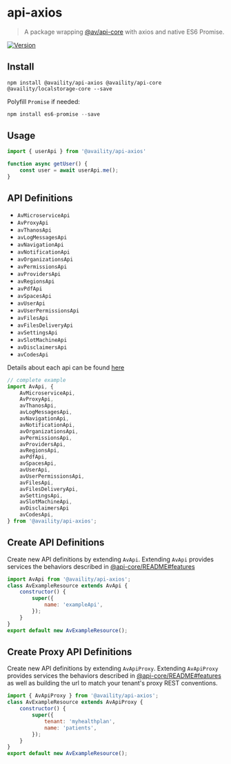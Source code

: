 # api-axios

> A package wrapping [@av/api-core](../api-core/README.md) with axios and native ES6 Promise.

[![Version](https://img.shields.io/npm/v/@availity/api-axios.svg?style=for-the-badge)](https://www.npmjs.com/package/@availity/api-axios)

## Install

```
npm install @availity/api-axios @availity/api-core @availity/localstorage-core --save
```

Polyfill `Promise` if needed:

```js
npm install es6-promise --save
```

## Usage

```js
import { userApi } from '@availity/api-axios'

function async getUser() {
    const user = await userApi.me();
}
```

## API Definitions

-   `AvMicroserviceApi`
-   `AvProxyApi`
-   `avThanosApi`
-   `avLogMessagesApi`
-   `avNavigationApi`
-   `avNotificationApi`
-   `avOrganizationsApi`
-   `avPermissionsApi`
-   `avProvidersApi`
-   `avRegionsApi`
-   `avPdfApi`
-   `avSpacesApi`
-   `avUserApi`
-   `avUserPermissionsApi`
-   `avFilesApi`
-   `avFilesDeliveryApi`
-   `avSettingsApi`
-   `avSlotMachineApi`
-   `avDisclaimersApi`
-   `avCodesApi`

Details about each api can be found [here](../api-core/src/resources/README.md)

```js
// complete example
import AvApi, {
    AvMicroserviceApi,
    AvProxyApi,
    avThanosApi,
    avLogMessagesApi,
    avNavigationApi,
    avNotificationApi,
    avOrganizationsApi,
    avPermissionsApi,
    avProvidersApi,
    avRegionsApi,
    avPdfApi,
    avSpacesApi,
    avUserApi,
    avUserPermissionsApi,
    avFilesApi,
    avFilesDeliveryApi,
    avSettingsApi,
    avSlotMachineApi,
    avDisclaimersApi
    avCodesApi,
} from '@availity/api-axios';
```

## Create API Definitions

Create new API definitions by extending `AvApi`. Extending `AvApi` provides services the behaviors described in [@api-core/README#features](../api-core/README.md#features)

```js
import AvApi from '@availity/api-axios';
class AvExampleResource extends AvApi {
    constructor() {
        super({
            name: 'exampleApi',
        });
    }
}
export default new AvExampleResource();
```

## Create Proxy API Definitions

Create new API definitions by extending `AvApiProxy`. Extending `AvApiProxy` provides services the behaviors described in [@api-core/README#features](../api-core/README.md#features) as well as building the url to match your tenant's proxy REST conventions.

```js
import { AvApiProxy } from '@availity/api-axios';
class AvExampleResource extends AvApiProxy {
    constructor() {
        super({
            tenant: 'myhealthplan',
            name: 'patients',
        });
    }
}
export default new AvExampleResource();
```
